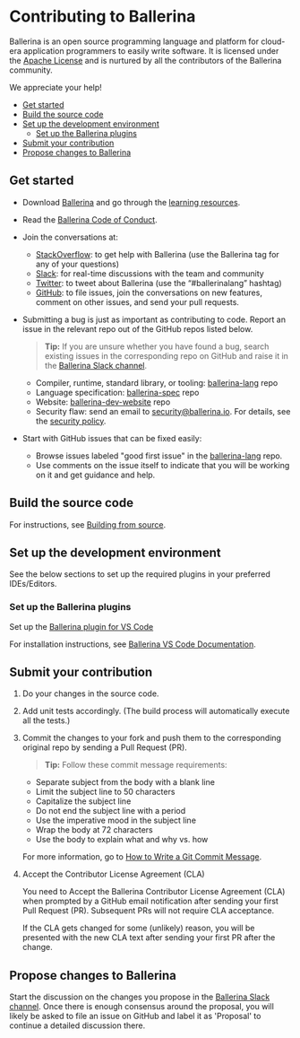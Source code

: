 # Contributing to Ballerina

Ballerina is an open source programming language and platform for cloud-era application programmers to easily write software. It is licensed under the [Apache License](https://www.apache.org/licenses/LICENSE-2.0) and is nurtured by all the contributors of the Ballerina community.

We appreciate your help!

- [Get started](#get-started)
- [Build the source code](#build-the-source-code)
- [Set up the development environment](#set-up-the-development-environment)
    - [Set up the Ballerina plugins](#set-up-the-ballerina-plugins)
- [Submit your contribution](#submit-your-contribution)
- [Propose changes to Ballerina](#propose-changes-to-ballerina)

## Get started

- Download [Ballerina](https://ballerina.io/downloads/) and go through the [learning resources](https://ballerina.io/learn/).
- Read the <a href="https://ballerina.io/code-of-conduct">Ballerina Code of Conduct</a>.

- Join the conversations at:

    - [StackOverflow](https://stackoverflow.com/questions/tagged/ballerina): to get help with Ballerina (use the Ballerina tag for any of your questions)
    - [Slack](https://ballerina.io/community/slack/): for real-time discussions with the team and community
    - [Twitter](https://twitter.com/ballerinalang): to tweet about Ballerina (use the “#ballerinalang” hashtag) 
    - [GitHub](https://github.com/ballerina-platform/ballerina-lang/issues): to file issues, join the conversations on new features, comment on other issues, and send your pull requests.

- Submitting a bug is just as important as contributing to code. Report an issue in the relevant repo out of the GitHub repos listed below. 

    >**Tip:** If you are unsure whether you have found a bug, search existing issues in the corresponding repo on GitHub and raise it in the [Ballerina Slack channel](https://ballerina-platform.slack.com/).
    - Compiler, runtime, standard library, or tooling: <a href="https://github.com/ballerina-platform/ballerina-lang/issues">ballerina-lang</a> repo
    - Language specification: <a href="https://github.com/ballerina-platform/ballerina-spec/issues">ballerina-spec</a> repo
    - Website: <a href="https://github.com/ballerina-platform/ballerina-dev-website/issues">ballerina-dev-website</a> repo
    - Security flaw: send an email to security@ballerina.io. For details, see the <a href="https://ballerina.io/security/">security policy</a>.

-  Start with GitHub issues that can be fixed easily:
    - Browse issues labeled "good first issue" in the <a href="https://github.com/ballerina-platform/ballerina-lang/issues">ballerina-lang</a> repo.
    - Use comments on the issue itself to indicate that you will be working on it and get guidance and help.

## Build the source code 

For instructions, see <a href="https://github.com/ballerina-platform/ballerina-distribution/blob/master/docs/building-from-source.md/">Building from source</a>.

## Set up the development environment

See the below sections to set up the required plugins in your preferred IDEs/Editors.

### Set up the Ballerina plugins

Set up the [Ballerina plugin for VS Code](https://marketplace.visualstudio.com/items?itemName=WSO2.ballerina)
    
For installation instructions, see [Ballerina VS Code Documentation](https://ballerina.io/learn/visual-studio-code-extension/vs-code-quick-start/).

## Submit your contribution

1. Do your changes in the source code.
2. Add unit tests accordingly. (The build process will automatically execute all the tests.)
3. Commit the changes to your fork and push them to the corresponding original repo by sending a Pull Request (PR). 

    >**Tip:** Follow these commit message requirements:

    - Separate subject from the body with a blank line
    - Limit the subject line to 50 characters
    - Capitalize the subject line
    - Do not end the subject line with a period
    - Use the imperative mood in the subject line
    - Wrap the body at 72 characters
    - Use the body to explain what and why vs. how

    For more information, go to [How to Write a Git Commit Message](https://chris.beams.io/posts/git-commit/).
4. Accept the Contributor License Agreement (CLA)
    
    You need to Accept the Ballerina Contributor License Agreement (CLA) when prompted by a GitHub email notification after sending your first Pull Request (PR). Subsequent PRs will not require CLA acceptance.

    If the CLA gets changed for some (unlikely) reason, you will be presented with the new CLA text after sending your first PR after the change.

## Propose changes to Ballerina

Start the discussion on the changes you propose in the [Ballerina Slack channel](https://ballerina-platform.slack.com/). Once there is enough consensus around the proposal, you will likely be asked to file an issue on GitHub and label it as 'Proposal' to continue a detailed discussion there.
